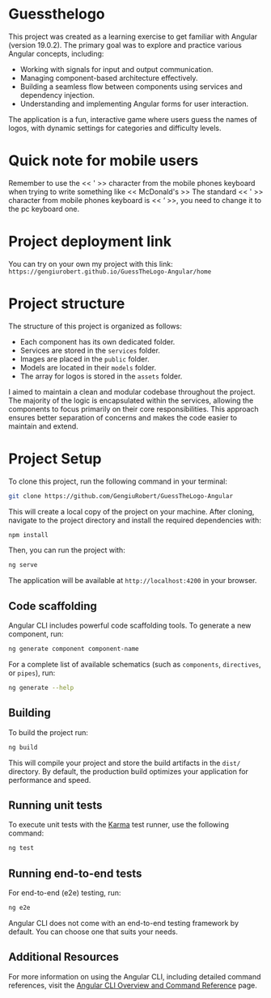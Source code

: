 # Guessthelogo

This project was created as a learning exercise to get familiar with Angular (version 19.0.2). The primary goal was to explore and practice various Angular concepts, including:

* Working with signals for input and output communication.
* Managing component-based architecture effectively.
* Building a seamless flow between components using services and dependency injection.
* Understanding and implementing Angular forms for user interaction.

The application is a fun, interactive game where users guess the names of logos, with dynamic settings for categories and difficulty levels.

# Quick note for mobile users

Remember to use the << ' >> character from the mobile phones keyboard when trying to write something like << McDonald's >> 
The standard << ' >> character from mobile phones keyboard is << ‘ >>, you need to change it to the pc keyboard one.

# Project deployment link

You can try on your own my project with this link:
 `https://gengiurobert.github.io/GuessTheLogo-Angular/home`

# Project structure

The structure of this project is organized as follows:

* Each component has its own dedicated folder.
* Services are stored in the `services` folder.
* Images are placed in the `public` folder.
* Models are located in their `models` folder.
* The array for logos is stored in the `assets` folder.

I aimed to maintain a clean and modular codebase throughout the project. The majority of the logic is encapsulated within the services, allowing the components to focus primarily on their core responsibilities. This approach ensures better separation of concerns and makes the code easier to maintain and extend.

# Project Setup

To clone this project, run the following command in your terminal:

```bash
git clone https://github.com/GengiuRobert/GuessTheLogo-Angular
```

This will create a local copy of the project on your machine. After cloning, navigate to the project directory and install the required dependencies with:

```bash
npm install
```

Then, you can run the project with:

```bash
ng serve
```

The application will be available at `http://localhost:4200` in your browser.

## Code scaffolding

Angular CLI includes powerful code scaffolding tools. To generate a new component, run:

```bash
ng generate component component-name
```

For a complete list of available schematics (such as `components`, `directives`, or `pipes`), run:

```bash
ng generate --help
```

## Building

To build the project run:

```bash
ng build
```

This will compile your project and store the build artifacts in the `dist/` directory. By default, the production build optimizes your application for performance and speed.

## Running unit tests

To execute unit tests with the [Karma](https://karma-runner.github.io) test runner, use the following command:

```bash
ng test
```

## Running end-to-end tests

For end-to-end (e2e) testing, run:

```bash
ng e2e
```

Angular CLI does not come with an end-to-end testing framework by default. You can choose one that suits your needs.

## Additional Resources

For more information on using the Angular CLI, including detailed command references, visit the [Angular CLI Overview and Command Reference](https://angular.dev/tools/cli) page.
